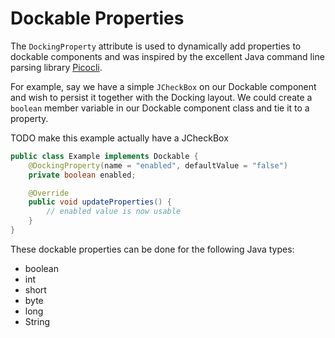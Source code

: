 # Dockable Properties

The `DockingProperty` attribute is used to dynamically add properties to dockable components and was inspired by the excellent Java command line parsing library [Picocli](https://picocli.info/).

For example, say we have a simple `JCheckBox` on our Dockable component and wish to persist it together with the Docking layout. We could create a `boolean` member variable in our Dockable component class and tie it to a property.

TODO make this example actually have a JCheckBox

```java
public class Example implements Dockable {
    @DockingProperty(name = "enabled", defaultValue = "false")
    private boolean enabled;

    @Override
    public void updateProperties() {
        // enabled value is now usable
    }
}
```

These dockable properties can be done for the following Java types:

- boolean
- int
- short
- byte
- long
- String